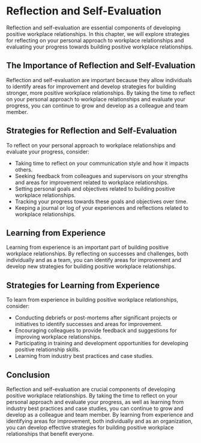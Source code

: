 Reflection and Self-Evaluation
==========================================================================================

Reflection and self-evaluation are essential components of developing positive workplace relationships. In this chapter, we will explore strategies for reflecting on your personal approach to workplace relationships and evaluating your progress towards building positive workplace relationships.

The Importance of Reflection and Self-Evaluation
------------------------------------------------

Reflection and self-evaluation are important because they allow individuals to identify areas for improvement and develop strategies for building stronger, more positive workplace relationships. By taking the time to reflect on your personal approach to workplace relationships and evaluate your progress, you can continue to grow and develop as a colleague and team member.

Strategies for Reflection and Self-Evaluation
---------------------------------------------

To reflect on your personal approach to workplace relationships and evaluate your progress, consider:

* Taking time to reflect on your communication style and how it impacts others.
* Seeking feedback from colleagues and supervisors on your strengths and areas for improvement related to workplace relationships.
* Setting personal goals and objectives related to building positive workplace relationships.
* Tracking your progress towards these goals and objectives over time.
* Keeping a journal or log of your experiences and reflections related to workplace relationships.

Learning from Experience
------------------------

Learning from experience is an important part of building positive workplace relationships. By reflecting on successes and challenges, both individually and as a team, you can identify areas for improvement and develop new strategies for building positive workplace relationships.

Strategies for Learning from Experience
---------------------------------------

To learn from experience in building positive workplace relationships, consider:

* Conducting debriefs or post-mortems after significant projects or initiatives to identify successes and areas for improvement.
* Encouraging colleagues to provide feedback and suggestions for improving workplace relationships.
* Participating in training and development opportunities for developing positive relationship skills.
* Learning from industry best practices and case studies.

Conclusion
----------

Reflection and self-evaluation are crucial components of developing positive workplace relationships. By taking the time to reflect on your personal approach and evaluate your progress, as well as learning from industry best practices and case studies, you can continue to grow and develop as a colleague and team member. By learning from experience and identifying areas for improvement, both individually and as an organization, you can develop effective strategies for building positive workplace relationships that benefit everyone.


